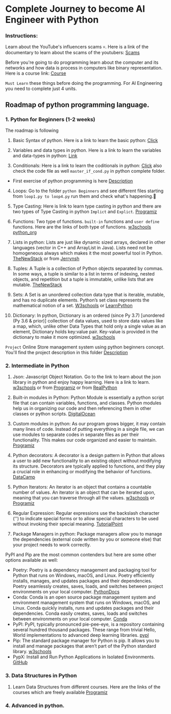 # Complete Journey to become AI Engineer with Python
### Instructions: 
Learn about the YouTube's influencers scams 💀. Here is a link of the documentary to learn about the scams of the youtubers: [Scams](https://www.linkedin.com/posts/hemvad_scams-edtech-india-activity-7141404088591683586-MLwC/)

Before you're going to do programming learn about the computer and its networks and how data is process in computers like binary representation. Here is a course link: [Course](https://www.khanacademy.org/computing/ap-computer-science-principles/computers-101)

`Must Learn` these things before doing the programming. For AI Engineering you need to complete just 4 units.
## Roadmap of python programming language.
### 1. Python for Beginners (1-2 weeks)
The roadmap is following 
1. Basic Syntax of python.
Here is a link to learn the basic python: [Click](https://learnxinyminutes.com/docs/python/)

2. Variables and data types in python.
Here is a link to learn the variables and data-types in python: [Link](https://realpython.com/python-data-types/)

3. Conditionals: Here is a link to learn the coditionals in python: [Click](https://www.guru99.com/if-loop-python-conditional-structures.html)   also check the code file as well `master_if_cond.py` in python complete folder.
  - First exercise of python programming is here [Description](https://github.com/AhmedShafique313/AI_Engineer-with-python/blob/main/Python%20Complete/Exercise%20Solutions/sugar-level-description.md) 

4. Loops: Go to the folder `python Beginners` and see different files starting from `loop1.py to loop4.py` run them and check what's happening.🤔

5. Type Casting: Here is link to learn type casting in python and there are two types of Type Casting in python `Implict` and `Explict`. [Programiz](https://www.programiz.com/python-programming/type-conversion-and-casting)

6. Functions: Two type of functions. `built-in` functions and `user define` functions. Here are the links of both type of functions. [w3schools](https://www.w3schools.com/python/python_functions.asp) [python_org](https://docs.python.org/3/library/functions.html)


7. Lists in python: Lists are just like dynamic sized arrays, declared in other languages (vector in C++ and ArrayList in Java). Lists need not be homogeneous always which makes it the most powerful tool in Python. [TheNewStack](https://thenewstack.io/python-for-beginners-lists/) or from [Jerrynsh](https://jerrynsh.com/tuples-vs-lists-vs-sets-in-python/) 

8. Tuples: A Tuple is a collection of Python objects separated by commas. In some ways, a tuple is similar to a list in terms of indexing, nested objects, and repetition but a tuple is immutable, unlike lists that are mutable. [TheNewStack](https://thenewstack.io/python-for-beginners-when-and-how-to-use-tuples/) 

9. Sets: A Set is an unordered collection data type that is iterable, mutable, and has no duplicate elements. Python’s set class represents the mathematical notion of a set. [W3schools](https://www.w3schools.com/python/python_sets.asp) or [LearnPython](https://learnpython.com/blog/python-sets/)

10. Dictionary: In python, Dictionary is an ordered (since Py 3.7) [unordered (Py 3.6 & prior)] collection of data values, used to store data values like a map, which, unlike other Data Types that hold only a single value as an element, Dictionary holds key:value pair. Key-value is provided in the dictionary to make it more optimized. [w3schools](https://www.w3schools.com/python/python_dictionaries.asp)

`Project` Online Store management system using python beginners concept. You'll find the project description in this folder [Description](https://github.com/AhmedShafique313/AI_Engineer-with-python/blob/main/Python%20Beginners/Project/project_description.md)

### 2. Intermediate in Python
1. Json: Javascript Object Notation. Go to the link to learn about the json library in python and enjoy happy learning. Here is a link to learn. [w3schools](https://www.w3schools.com/python/python_json.asp) or from [Programiz](https://www.programiz.com/python-programming/json) or from [RealPython](https://realpython.com/python-json/)

2. Built-in modules in Python: Python Module is essentially a python script file that can contain variables, functions, and classes. Python modules help us in organizing our code and then referencing them in other classes or python scripts. [DigitalOcean](https://www.digitalocean.com/community/tutorials/python-modules)

3. Custom modules in python: As our program grows bigger, it may contain many lines of code. Instead of putting everything in a single file, we can use modules to separate codes in separate files as per their functionality. This makes our code organized and easier to maintain. [Programiz](https://www.programiz.com/python-programming/modules)

4. Python decorators: A decorator is a design pattern in Python that allows a user to add new functionality to an existing object without modifying its structure. Decorators are typically applied to functions, and they play a crucial role in enhancing or modifying the behavior of functions. [DataCamp](https://www.datacamp.com/tutorial/decorators-python)

5. Python Iterators: An iterator is an object that contains a countable number of values. An iterator is an object that can be iterated upon, meaning that you can traverse through all the values. [w3schools](https://www.w3schools.com/python/python_iterators.asp) or [Programiz](https://www.programiz.com/python-programming/iterator)

6. Regular Expression: Regular expressions use the backslash character ('\') to indicate special forms or to allow special characters to be used without invoking their special meaning. [TutorialPoint](https://www.tutorialspoint.com/python/python_reg_expressions.htm)

7. Package Managers in python: Package managers allow you to manage the dependencies (external code written by you or someone else) that your project needs to work correctly.

PyPI and Pip are the most common contenders but here are some other options available as well:
  - Poetry: Poetry is a dependency management and packaging tool for Python that runs on Windows, macOS, and Linux. Poetry efficiently installs, manages, and updates packages and their dependencies. Poetry seamlessly creates, saves, loads, and switches between project environments on your local computer. [PythonDocs](https://python-poetry.org/docs/)
  - Conda: Conda is an open source package management system and environment management system that runs on Windows, macOS, and Linux. Conda quickly installs, runs and updates packages and their dependencies. Conda easily creates, saves, loads and switches between environments on your local computer. [Conda](https://docs.conda.io/en/latest/)
  - PyPl: PyPI, typically pronounced pie-pee-eye, is a repository containing several hundred thousand packages. These range from trivial Hello, World implementations to advanced deep learning libraries. [pypl](https://pypi.org/)
  - Pip: The standard package manager for Python is pip. It allows you to install and manage packages that aren’t part of the Python standard library. [w3schools](https://www.w3schools.com/python/python_pip.asp)
  - PypX: Install and Run Python Applications in Isolated Environments. [GitHub](https://github.com/pypa/pipx)


### 3. Data Structures in Python
1. Learn Data Structures from different courses. Here are the links of the courses which are freely available [Programiz](https://programiz.pro/learn/master-dsa-with-python)

### 4. Advanced in python.